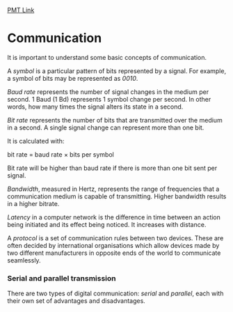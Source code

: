 [PMT Link](https://www.physicsandmathstutor.com/pdf-pages/?pdf=https%3A%2F%2Fpmt.physicsandmathstutor.com%2Fdownload%2FComputer-Science%2FA-level%2FNotes%2FAQA%2F09-Fundamentals-of-Communication-and-Networking%2FAdvanced%2F9.1.%20Communication%20-%20Advanced.pdf)

# Communication

It is important to understand some basic concepts of communication.

A *symbol* is a particular pattern of bits represented by a signal. For example, a symbol of bits may be represented as *0010*.

*Baud rate* represents the number of signal changes in the medium per second. 1 Baud (1 Bd) represents 1 symbol change per second. In other words, how many times the signal alters its state in a second.

*Bit rate* represents the number of bits that are transmitted over the medium in a second. A single signal change can represent more than one bit.

It is calculated with:

bit rate  $=$  baud rate $\times$ bits per symbol

Bit rate will be higher than baud rate if there is more than one bit sent per signal.

*Bandwidth*, measured in Hertz, represents the range of frequencies that a communication medium is capable of transmitting. Higher bandwidth results in a higher bitrate.

*Latency* in a computer network is the difference in time between an action being initiated and its effect being noticed. It increases with distance.

A *protocol* is a set of communication rules between two devices. These are often decided by international organisations which allow devices made by two different manufacturers in opposite ends of the world to communicate seamlessly.

### Serial and parallel transmission

There are two types of digital communication: *serial* and *parallel*, each with their own set of advantages and disadvantages. 



